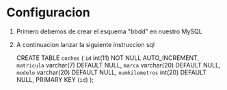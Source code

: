 # Configuracion

1. Primero debemos de crear el esquema "bbdd" en nuestro MySQL

2. A continuacion lanzar la siguiente instruccion sql

	CREATE TABLE `coches` (
	  `id` int(11) NOT NULL AUTO_INCREMENT,
	  `matricula` varchar(7) DEFAULT NULL,
	  `marca` varchar(20) DEFAULT NULL,
	  `modelo` varchar(20) DEFAULT NULL,
	  `numkilometros` int(20) DEFAULT NULL,
	  PRIMARY KEY (`id`)
	);


